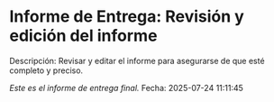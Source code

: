 # Informe de Entrega: Revisión y edición del informe

Descripción: Revisar y editar el informe para asegurarse de que esté completo y preciso.

*Este es el informe de entrega final.*
Fecha: 2025-07-24 11:11:45
